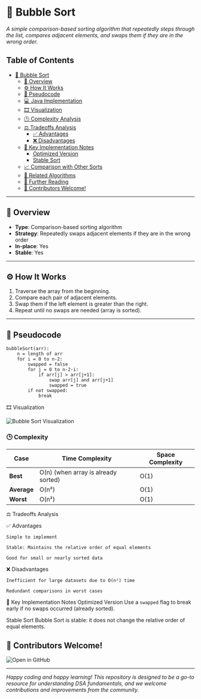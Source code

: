 # 🫧 Bubble Sort

*A simple comparison-based sorting algorithm that repeatedly steps through the list, compares adjacent elements, and swaps them if they are in the wrong order.*

## Table of Contents
- [🫧 Bubble Sort](#-bubble-sort)
  - [📖 Overview](#-overview)
  - [⚙️ How It Works](#️-how-it-works)
  - [🔁 Pseudocode](#-pseudocode)
  - [💻 Java Implementation](#-java-implementation)
  - [🎞️ Visualization](#-visualization)
  - [🕒 Complexity Analysis](#-complexity-analysis)
  - [⚖️ Tradeoffs Analysis](#️-tradeoffs-analysis)
    - [✅ Advantages](#-advantages)
    - [❌ Disadvantages](#-disadvantages)
  - [🧠 Key Implementation Notes](#-key-implementation-notes)
    - [Optimized Version](#optimized-version)
    - [Stable Sort](#stable-sort)
  - [📈 Comparison with Other Sorts](#-comparison-with-other-sorts)
  - [🔗 Related Algorithms](#-related-algorithms)
  - [🚀 Further Reading](#-further-reading)
  - [👥 Contributors Welcome!](#-contributors-welcome)

---

## 📖 Overview

- **Type**: Comparison-based sorting algorithm
- **Strategy**: Repeatedly swaps adjacent elements if they are in the wrong order
- **In-place**: Yes
- **Stable**: Yes

---

## ⚙️ How It Works

1. Traverse the array from the beginning.
2. Compare each pair of adjacent elements.
3. Swap them if the left element is greater than the right.
4. Repeat until no swaps are needed (array is sorted).

---

## 🔁 Pseudocode

```pseudo
bubbleSort(arr):
    n = length of arr
    for i = 0 to n-2:
        swapped = false
        for j = 0 to n-2-i:
            if arr[j] > arr[j+1]:
                swap arr[j] and arr[j+1]
                swapped = true
        if not swapped:
            break
```

🎞️ Visualization

![Bubble Sort Visualization](https://upload.wikimedia.org/wikipedia/commons/c/c8/Bubble-sort-example-300px.gif)


### 🕒 Complexity

| Case        | Time Complexity | Space Complexity |
|-----------------|-----------------|------------------|
| **Best** | O(n) (when array is already sorted)        | O(1)             |
| **Average**   | O(n²)            | O(1)             |
| **Worst**   | O(n²)            | O(1)             |


⚖️ Tradeoffs Analysis

  ✅ Advantages
   
    Simple to implement

    Stable: Maintains the relative order of equal elements

    Good for small or nearly sorted data

  ❌ Disadvantages
   
    Inefficient for large datasets due to O(n²) time

    Redundant comparisons in worst cases

🧠 Key Implementation Notes
Optimized Version
  Use a `swapped` flag to break early if no swaps occurred (already sorted).

Stable Sort
Bubble Sort is stable: it does not change the relative order of equal elements.

## 👥 Contributors Welcome!  
![Open in GitHub](https://img.shields.io/badge/Contribute-GitHub-brightgreen?logo=github)

---
*Happy coding and happy learning! This repository is designed to be a go-to resource for understanding DSA fundamentals, and we welcome contributions and improvements from the community.*

